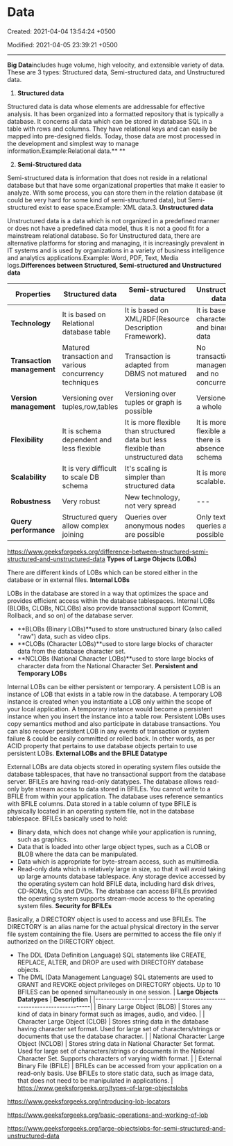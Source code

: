 # Data

Created: 2021-04-04 13:54:24 +0500

Modified: 2021-04-05 23:39:21 +0500

---

**Big Data**includes huge volume, high velocity, and extensible variety of data. These are 3 types: Structured data, Semi-structured data, and Unstructured data.

1.  **Structured data**

Structured data is data whose elements are addressable for effective analysis. It has been organized into a formatted repository that is typically a database. It concerns all data which can be stored in database SQL in a table with rows and columns. They have relational keys and can easily be mapped into pre-designed fields. Today, those data are most processed in the development and simplest way to manage information.Example:Relational data.**
**

2.  **Semi-Structured data**

Semi-structured data is information that does not reside in a relational database but that have some organizational properties that make it easier to analyze. With some process, you can store them in the relation database (it could be very hard for some kind of semi-structured data), but Semi-structured exist to ease space.Example: XML data.3.  **Unstructured data**

Unstructured data is a data which is not organized in a predefined manner or does not have a predefined data model, thus it is not a good fit for a mainstream relational database. So for Unstructured data, there are alternative platforms for storing and managing, it is increasingly prevalent in IT systems and is used by organizations in a variety of business intelligence and analytics applications.Example: Word, PDF, Text, Media logs.**Differences between Structured, Semi-structured and Unstructured data**

| **Properties**             | **Structured data**                                    | **Semi-structured data**                                                          | **Unstructured data**                              |
|-------------|--------------------|------------------------|-----------------|
| **Technology**             | It is based on Relational database table               | It is based on XML/RDF(Resource Description Framework).                           | It is based on character and binary data           |
| **Transaction management** | Matured transaction and various concurrency techniques | Transaction is adapted from DBMS not matured                                      | No transaction management and no concurrency       |
| **Version management**     | Versioning over tuples,row,tables                      | Versioning over tuples or graph is possible                                       | Versioned as a whole                               |
| **Flexibility**            | It is schema dependent and less flexible               | It is more flexible than structured data but less flexible than unstructured data | It is more flexible and there is absence of schema |
| **Scalability**            | It is very difficult to scale DB schema                | It's scaling is simpler than structured data                                      | It is more scalable.                               |
| **Robustness**             | Very robust                                            | New technology, not very spread                                                   | ---                                                |
| **Query performance**      | Structured query allow complex joining                | Queries over anonymous nodes are possible                                         | Only textual queries are possible                  |
<https://www.geeksforgeeks.org/difference-between-structured-semi-structured-and-unstructured-data>
**Types of Large Objects (LOBs)**

There are different kinds of LOBs which can be stored either in the database or in external files.
**Internal LOBs**

LOBs in the database are stored in a way that optimizes the space and provides efficient access within the database tablespaces.
Internal LOBs (BLOBs, CLOBs, NCLOBs) also provide transactional support (Commit, Rollback, and so on) of the database server.
-   **BLOBs (Binary LOBs)**used to store unstructured binary (also called "raw") data, such as video clips.
-   **CLOBs (Character LOBs)**used to store large blocks of character data from the database character set.
-   **NCLOBs (National Character LOBs)**used to store large blocks of character data from the National Character Set.
**Persistent and Temporary LOBs**

Internal LOBs can be either persistent or temporary. A persistent LOB is an instance of LOB that exists in a table row in the database. A temporary LOB instance is created when you instantiate a LOB only within the scope of your local application.
A temporary instance would become a persistent instance when you insert the instance into a table row.
Persistent LOBs uses copy semantics method and also participate in database transactions. You can also recover persistent LOB in any events of transaction or system failure & could be easily committed or rolled back. In other words, as per ACID property that pertains to use database objects pertain to use persistent LOBs.
**External LOBs and the BFILE Datatype**

External LOBs are data objects stored in operating system files outside the database tablespaces, that have no transactional support from the database server.
BFILEs are having read-only datatypes. The database allows read-only byte stream access to data stored in BFILEs. You cannot write to a BFILE from within your application.
The database uses reference semantics with BFILE columns. Data stored in a table column of type BFILE is physically located in an operating system file, not in the database tablespace.
BFILEs basically used to hold:
-   Binary data, which does not change while your application is running, such as graphics.
-   Data that is loaded into other large object types, such as a CLOB or BLOB where the data can be manipulated.
-   Data which is appropriate for byte-stream access, such as multimedia.
-   Read-only data which is relatively large in size, so that it will avoid taking up large amounts database tablespace.
Any storage device accessed by the operating system can hold BFILE data, including hard disk drives, CD-ROMs, CDs and DVDs. The database can access BFILEs provided the operating system supports stream-mode access to the operating system files.
**Security for BFILEs**

Basically, a DIRECTORY object is used to access and use BFILEs. The DIRECTORY is an alias name for the actual physical directory in the server file system containing the file. Users are permitted to access the file only if authorized on the DIRECTORY object.
-   The DDL (Data Definition Language) SQL statements like CREATE, REPLACE, ALTER, and DROP are used with DIRECTORY database objects.
-   The DML (Data Management Language) SQL statements are used to GRANT and REVOKE object privileges on DIRECTORY objects.
Up to 10 BFILES can be opened simultaneously in one session.
| **Large Objects Datatypes**             | **Description**                                                                                                                                                                        |
|------------------|------------------------------------------------------|
| Binary Large Object (BLOB)              | Stores any kind of data in binary format such as images, audio, and video.                                                                                                             |
| Character Large Object (CLOB)           | Stores string data in the database having character set format. Used for large set of characters/strings or documents that use the database character.                                 |
| National Character Large Object (NCLOB) | Stores string data in National Character Set format. Used for large set of characters/strings or documents in the National Character Set. Supports characters of varying width format. |
| External Binary File (BFILE)            | BFILEs can be accessed from your application on a read-only basis. Use BFILEs to store static data, such as image data, that does not need to be manipulated in applications.          |
<https://www.geeksforgeeks.org/types-of-large-objectslobs>

<https://www.geeksforgeeks.org/introducing-lob-locators>

<https://www.geeksforgeeks.org/basic-operations-and-working-of-lob>

<https://www.geeksforgeeks.org/large-objectslobs-for-semi-structured-and-unstructured-data>
